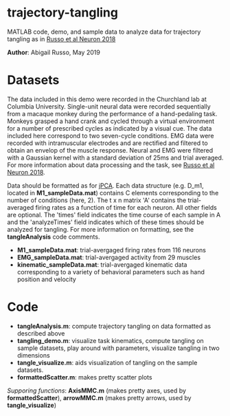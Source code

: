 # trajectory-tangling
MATLAB code, demo, and sample data to analyze data for trajectory tangling as in [Russo et al Neuron 2018](https://www.sciencedirect.com/science/article/pii/S0896627318300072?via%3Dihub)

**Author**: Abigail Russo, May 2019

# Datasets
The data included in this demo were recorded in the Churchland lab at Columbia University. Single-unit neural data were recorded sequentially from a macaque monkey during the performance of a hand-pedaling task.  Monkeys grasped a hand crank and cycled through a virtual environment for a number of prescribed cycles as indicated by a visual cue. The data included here correspond to two seven-cycle conditions. EMG data were recorded with intramuscular electrodes and are rectified and filtered to obtain an envelop of the muscle response. Neural and EMG were filtered with a Gaussian kernel with a standard deviation of 25ms and trial averaged. For more information about data processing and the task, see [Russo et al Neuron 2018](https://www.sciencedirect.com/science/article/pii/S0896627318300072?via%3Dihub).

Data should be formatted as for [jPCA](https://www.dropbox.com/sh/2q3m5fqfscwf95j/AAC3WV90hHdBgz0Np4RAKJpYa?dl=0&preview=NOTES.pdf). Each data structure (e.g. D_m1, located in **M1_sampleData.mat**) contains C elements corresponding to the number of conditions (here, 2). The t x n matrix 'A' contains the trial-averaged firing rates as a function of time for each neuron. All other fields are optional. The 'times' field indicates the time course of each sample in A and the 'analyzeTimes' field indicates which of these times should be analyzed for tangling. For more information on formatting, see the **tangleAnalysis** code comments.

* **M1_sampleData.mat**: trial-avergaged firing rates from 116 neurons
* **EMG_sampleData.mat**: trial-avergaged activity from 29 muscles
* **kinematic_sampleData.mat**: trial-avergaged kinematic data corresponding to a variety of behavioral parameters such as hand position and velocity 

# Code

* **tangleAnalysis.m**: compute trajectory tangling on data formatted as described above
* **tangling_demo.m**: visualize task kinematics, compute tangling on sample datasets, play around with parameters, visualize tangling in two dimensions
* **tangle_visualize.m**: aids visualization of tangling on the sample datasets. 
* **formattedScatter.m**: makes pretty scatter plots

*Supporing functions*: **AxisMMC.m** (makes pretty axes, used by **formattedScatter**), **arrowMMC.m** (makes pretty arrows, used by **tangle_visualize**)

